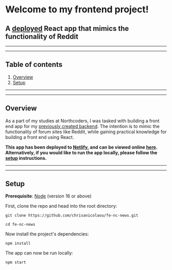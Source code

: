 # Welcome to my frontend project!

## A [deployed](https://glittery-crumble-9fe6a8.netlify.app/) React app that mimics the functionality of Reddit

---

---

## Table of contents

1. [Overview](#overview)
2. [Setup](#setup)

---

---

## Overview

As a part of my studies at Northcoders, I was tasked with building a front end app for my [previously created backend](https://github.com/chrisanicolaou/NC-backend-project). The intention is to mimic the functionality of forum sites like Reddit, while gaining practical knowledge for building a front end using React.

**This app has been deployed to [Netlify](https://www.netlify.com/), and can be viewed online [here](https://glittery-crumble-9fe6a8.netlify.app/). Alternatively, if you would like to run the app locally, please follow the [setup](#setup) instructions.**

---

---

## Setup

**Prerequisite**: [Node](https://nodejs.org/en/) (version 16 or above)

First, clone the repo and head into the root directory:

`git clone https://github.com/chrisanicolaou/fe-nc-news.git`

`cd fe-nc-news`

Now install the project's dependencies:

`npm install`

The app can now be run locally:

`npm start`
